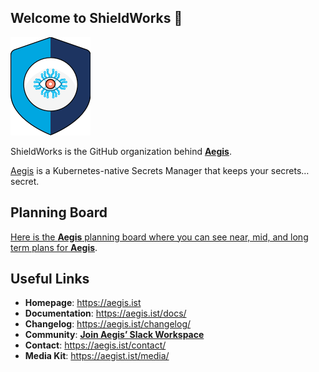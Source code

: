 ## Welcome to ShieldWorks 👋

![Aegis](profile/assets/aegis-icon.png)

ShieldWorks is the GitHub organization behind [**Aegis**](https://aegis.ist).

[Aegis](https://aegis.ist) is a Kubernetes-native Secrets Manager that keeps
your secrets… secret.

## Planning Board

[Here is the **Aegis** planning board where you can see near, mid, and long term plans for **Aegis**](https://github.com/orgs/shieldworks/projects/1/views/4).

## Useful Links

* **Homepage**: <https://aegis.ist>
* **Documentation**: <https://aegis.ist/docs/>
* **Changelog**: <https://aegis.ist/changelog/>
* **Community**: [**Join Aegis’ Slack Workspace**][slack-invite]
* **Contact**: <https://aegis.ist/contact/>
* **Media Kit**: <https://aegist.ist/media/>

[slack-invite]: https://join.slack.com/t/aegis-6n41813/shared_invite/zt-1myzqdi6t-jTvuRd1zDLbHX0gN8VkCqg "Join aegis.slack.com"

